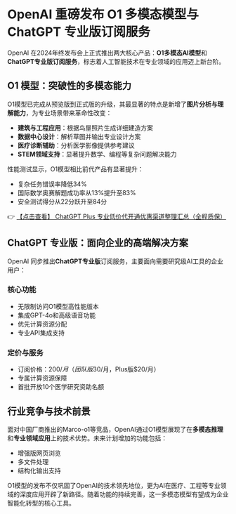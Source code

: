 # OpenAI 重磅发布 O1 多模态模型与 ChatGPT 专业版订阅服务

OpenAI 在2024年终发布会上正式推出两大核心产品：**O1多模态AI模型**和**ChatGPT专业版订阅服务**，标志着人工智能技术在专业领域的应用迈上新台阶。

## O1 模型：突破性的多模态能力

O1模型已完成从预览版到正式版的升级，其最显著的特点是新增了**图片分析与理解能力**，为专业场景带来革命性改变：

- **建筑与工程应用**：根据鸟屋照片生成详细建造方案
- **数据中心设计**：解析草图并输出专业设计方案
- **医疗诊断辅助**：分析医学影像提供参考建议
- **STEM领域支持**：显著提升数学、编程等复杂问题解决能力

性能测试显示，O1模型相比前代产品有显著提升：
- 复杂任务错误率降低34%
- 国际数学奥赛解题成功率从13%提升至83%
- 安全测试得分从22分跃升至84分

👉 [【点击查看】 ChatGPT Plus 专业低价代开通优惠渠道整理汇总（全程质保）](https://bit.ly/DaiKai)

## ChatGPT 专业版：面向企业的高端解决方案

OpenAI 同步推出**ChatGPT专业版**订阅服务，主要面向需要研究级AI工具的企业用户：

### 核心功能
- 无限制访问O1模型高性能版本
- 集成GPT-4o和高级语音功能
- 优先计算资源分配
- 专业API集成支持

### 定价与服务
- 订阅价格：$200/月（团队版$30/月，Plus版$20/月）
- 专属计算资源保障
- 首批开放10个医学研究资助名额

## 行业竞争与技术前景

面对中国厂商推出的Marco-o1等竞品，OpenAI通过O1模型展现了在**多模态推理**和**专业领域应用**上的技术优势。未来计划增加的功能包括：
- 增强版网页浏览
- 多文件处理
- 结构化输出支持

O1模型的发布不仅巩固了OpenAI的技术领先地位，更为AI在医疗、工程等专业领域的深度应用开辟了新路径。随着功能的持续完善，这一多模态模型有望成为企业智能化转型的核心工具。